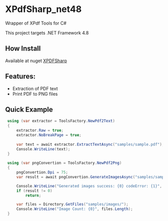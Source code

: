 # XPdfSharp_net48
Wrapper of XPdf Tools for C#

This project targets .NET Framework 4.8

## How Install ##
Available at nuget [XPDFSharp](https://www.nuget.org/packages/XPDFSharp_net48/)

## Features: ##
 * Extraction of PDF text
 * Print PDF to PNG files

 ## Quick Example ##
 ```C#
  using (var extractor = ToolsFactory.NewPdf2Text)
  {
      extractor.Raw = true;
      extractor.NoBreakPage = true;
      
      var text = await extractor.ExtractTextAsync("samples/sample.pdf");
      Console.WriteLine(text);
  }
  
  using (var pngConvertion = ToolsFactory.NewPdf2Png)
  {
      pngConvertion.Dpi = 75;
      var result = await pngConvertion.GenerateImagesAsync("samples/sample.pdf", "samples/images/");

      Console.WriteLine("Generated images success: {0} codeError: {1}", result == 0, result);
      if (result != 0)
          return;

      var files = Directory.GetFiles("samples/images/");
      Console.WriteLine("Image Count: {0}", files.Length);
  }
